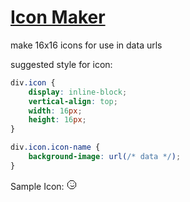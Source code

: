 # [Icon Maker](http://micle2000.github.io/icon-maker/)

make 16x16 icons for use in data urls

suggested style for icon:
```css
div.icon {
	display: inline-block;
	vertical-align: top;
	width: 16px;
	height: 16px;
}

div.icon.icon-name {
	background-image: url(/* data */);
}
```

Sample Icon:
<img src="data:image/png;base64,iVBORw0KGgoAAAANSUhEUgAAABAAAAAQCAYAAAAf8/9hAAAAY0lEQVQ4T2NkoBAw4tD/H4c4hnpsBoA04zMYRQ5dIT7NMEehqEE2gBjNGIbADMCmGV0MKx+fAYTiB2zg4DaAULgQ5QX0BIURa1SLRqyJBE8yh1tM9aSM7BJsDiAqMxFKQCjyANyKHxExdiL5AAAAAElFTkSuQmCC" />
